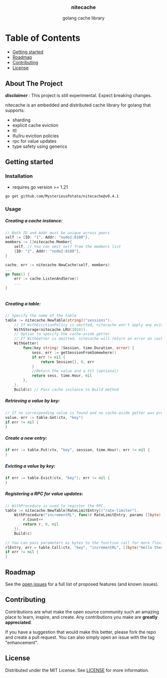 <!-- PROJECT LOGO -->

<br />
<div id="readme-top" style="text-align: center">
  <!--<a href="https://github.com/MysteriousPotato/nitecache" style="display: flex; justify-content: center;">
    <img src="images/logo.png" alt="Logo" height="100">
  </a>-->
    <h3>nitecache</h3>
    golang cache library
</div>


<!-- TABLE OF CONTENTS -->

# Table of Contents
- [Getting started](#getting-started)
- [Roadmap](#roadmap)
- [Contributing](#contributing)
- [License](#license)


<!-- ABOUT THE PROJECT -->

## About The Project

***disclaimer*** : This project is still experimental. Expect breaking changes. 

nitecache is an embedded and distributed cache library for golang that supports:
- sharding
- explicit cache eviction
- ttl
- lfu/lru eviction policies
- rpc for value updates
- type safety using generics

<!-- GETTING STARTED -->

## Getting started

### Installation

- requires go version >= 1.21

```sh
go get github.com/MysteriousPotato/nitecache@v0.4.1
```

### Usage

##### Creating a cache instance:

``` go
// Both ID and Addr must be unique across peers
self := {ID: "1", Addr: "node1:8100"},
members := []nitecache.Member{
    self, // You can omit self from the members list
    {ID: "2", Addr: "node2:8100"},
}

cache, err := nitecache.NewCache(self, members)
...
go func() {
    err := cache.ListenAndServe()
    ...
}



```

##### Creating a table:

``` go
// Specify the name of the table
table := nitecache.NewTable[string]("sessions").
    // If WithEvictionPolicy is omitted, nitecache won't apply any eviction policy
    WithStorage(nitecache.LRU(1024)).
    // Option to specify the cache-aside getter
    // If WithGetter is omitted, nitecache will return an error on cache miss. 
    WithGetter(
        func(key string) (Session, time.Duration, error) {
            sess, err := getSessionFromSomewhere()
            if err != nil {
                return Session{}, 0, err
            }
            //Return the value and a ttl (optional)
            return sess, time.Hour, nil
        },
    ).
    Build(c) // Pass cache instance to Build method
```

##### Retrieving a value by key:

``` go
// If no corresponding value is found and no cache-aside getter was provided, returns ErrKeyNotFound.
value, err := table.Get(ctx, "key")
if err != nil {
}
```

##### Create a new entry:

``` go
if err := table.Put(ctx, "key", session, time.Hour); err != nil {
}
```

##### Evicting a value by key:

``` go
if err := table.Evict(ctx, "key"); err != nil {
}
```

##### Registering a RPC for value updates:

``` go
// WithProcedure is used to register the RPC.
table := nitecache.NewTable[RateLimitEntry]("rate-limiter").
    WithProcedure("incrementRL", func(r RateLimitEntry, params []byte) (RateLimitEntry, time.Duration, error) {
        r.Count++
        return r, 0, nil
    }).
    Build(c)
    
// You can pass parameters as bytes to the function call for more flexibility.
rlEntry, err = table.Call(ctx, "key", "incrementRL", []byte("Hello there!)])
if err != nil {
}
```

<!-- ROADMAP -->

## Roadmap

See the [open issues](https://github.com/MysteriousPotato/nitecache/issues) for a full list of proposed features (and known issues).

<!-- CONTRIBUTING -->

## Contributing

Contributions are what make the open source community such an amazing place to learn, inspire, and create. Any contributions you make are **greatly appreciated**.

If you have a suggestion that would make this better, please fork the repo and create a pull request. You can also simply open an issue with the tag "enhancement".


<!-- LICENSE -->

## License

Distributed under the MIT License. See [LICENSE](https://github.com/MysteriousPotato/nitecache/blob/main/LICENSE) for more information.